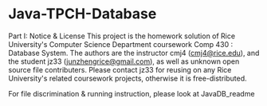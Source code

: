 Java-TPCH-Database
==================

Part I: Notice & License
This project is the homework solution of Rice University's Computer Science Department coursework Comp 430 : Database System. The authors are the instructor cmj4 (cmj4@rice.edu), and the student jz33 (junzhengrice@gmail.com), as well as unknown open source file contributers. Please contact jz33 for reusing on any Rice University's related coursework projects, otherwise it is free-distributed.

For file discrimination & running instruction, please look at JavaDB_readme
